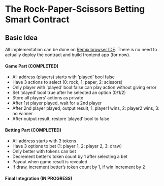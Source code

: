 # The Rock-Paper-Scissors Betting Smart Contract

## Basic Idea

All implementation can be done on [Remix browser IDE](https://remix.ethereum.org).
There is no need to actually deploy the contract and build frontend app (for now).

#### Game Part (COMPLETED)
- All address (players) starts with ‘played’ bool false
- Have 3 actions to select (0: rock, 1: paper, 2: scissors)
- Only player with ‘played’ bool false can play action without giving error
- Set ‘played’ bool true after he selected an option (0/1/2)
- Store all players’ actions as private
- After 1st player played, wait for a 2nd player
- After 2nd player played, output result, 1: player1 wins, 2: player2 wins, 3: no winner
- After output result, restore ‘played’ bool to false

#### Betting Part (COMPLETED)
- All address starts with 3 tokens
- Have 3 options to bet (1: player 1, 2: player 2, 3: draw)
- Only better with tokens can bet
- Decrement better’s token count by 1 after selecting a bet
- Payout when game result is revealed
- If draw, increment better’s token count by 1, if win increment by 2

#### Final Integration (IN PROGRESS)
